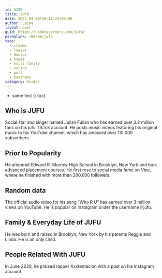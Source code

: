 ```yaml
---
id: 5230
title: JUFU
date: 2021-04-06T19:13:24+00:00
author: Laima
layout: post
guid: https://ukdataservers.com/jufu/
permalink: /04/06/jufu
tags:
  - claims
  - lawyer
  - doctor
  - house
  - multi family
  - online
  - poll
  - business
category: Guides
---
```


* some text
{: toc}


## Who is JUFU
                  
                  
                  
Social star and singer named Julian Fulian who has earned over 3.2 million fans on his jufu TikTok account. He posts music videos featuring his original music to his YouTube channel, which has amassed over 110,000 subscribers. 
                  
              
            
              
            
                
                
                
## Prior to Popularity
                  
                  
                  
He attended Edward R. Murrow High School in Brooklyn, New York and took advanced placement courses. He first rose to social media fame on Vine, where he finished with more than 200,000 followers. 
                  
              
            
              
            
                
                
                
## Random data
                  
                  
                  
The official audio video for his song &#8220;Who R U&#8221; has earned over 3 million views on YouTube. He is popular on Instagram under the username liljufu.
                  
              
            
              
            
                
                
                
## Family & Everyday Life of JUFU
                  
                  
                  
He was born and raised in Brooklyn, New York by his parents Reggie and Linda. He is an only child.
                  
              
            
              
            
                
                
                
## People Related With JUFU
                  
                  
                  
In June 2020, he praised rapper Xxxtentacion with a post on his Instagram account. 
                  
              
            
              
            
                
              
            
              
              
            
            
              
            
          
          
          